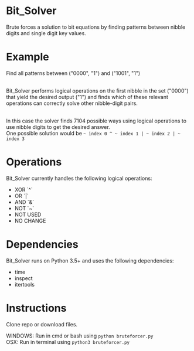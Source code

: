 # Bit_Solver
Brute forces a solution to bit equations by finding patterns between nibble digits and single digit key values.

# Example
Find all patterns between ("0000", "1") and ("1001", "1") <br><br>

Bit_Solver performs logical operations on the first nibble in the set ("0000") that yield the desired output ("1") and finds which of these relevant operations can correctly solve other nibble-digit pairs. <br><br>

In this case the solver finds 7104 possible ways using logical operations to use nibble digits to get the desired answer. <br>
One possible solution would be `~ index 0 ^ ~ index 1 | ~ index 2 | ~ index 3`
<br>

# Operations
Bit_Solver currently handles the following logical operations:
<ul>
<li>XOR `^`
<li>OR `|` 
<li>AND `&`
<li>NOT `~`
<li>NOT USED
<li>NO CHANGE
</ul>

# Dependencies
Bit_Solver runs on Python 3.5+ and uses the following dependencies:
<ul>
<li> time
<li> inspect
<li> itertools
</ul>

# Instructions

Clone repo or download files. <br>

WINDOWS: Run in cmd or bash using `python bruteforcer.py` <br>
OSX: Run in terminal using `python3 bruteforcer.py`

